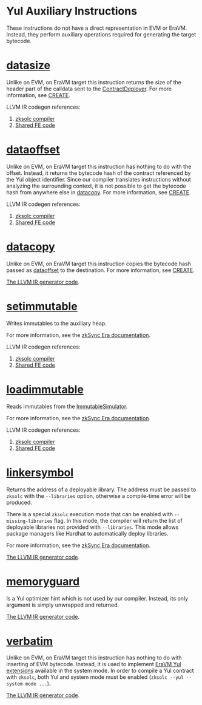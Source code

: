 # Yul Auxiliary Instructions

These instructions do not have a direct representation in EVM or EraVM. Instead, they perform auxiliary operations required for generating
the target bytecode.



# [datasize](https://docs.soliditylang.org/en/latest/yul.html#datasize-dataoffset-datacopy)

Unlike on EVM, on EraVM target this instruction returns the size of the header part of the calldata sent to the [ContractDeployer](https://github.com/code-423n4/2023-10-zksync/blob/main/docs/VM%20Section/How%20compiler%20works/system_contracts.md#contract-deployer).
For more information, see [CREATE](https://github.com/code-423n4/2023-10-zksync/blob/main/docs/VM%20Section/How%20compiler%20works/instructions/evm/create.md).

LLVM IR codegen references:

1. [zksolc compiler](https://github.com/matter-labs/era-compiler-solidity/blob/main/src/yul/parser/statement/expression/function_call/mod.rs#L928)
2. [Shared FE code](https://github.com/matter-labs/era-compiler-llvm-context/blob/main/src/eravm/evm/create.rs#L149)



# [dataoffset](https://docs.soliditylang.org/en/latest/yul.html#datasize-dataoffset-datacopy)

Unlike on EVM, on EraVM target this instruction has nothing to do with the offset. Instead, it returns the bytecode hash of the contract referenced
by the Yul object identifier.
Since our compiler translates instructions without analyzing the surrounding context, it is not possible to get the bytecode hash from
anywhere else in [datacopy](#datacopy).
For more information, see [CREATE](https://github.com/code-423n4/2023-10-zksync/blob/main/docs/VM%20Section/How%20compiler%20works/instructions/evm/create.md).

LLVM IR codegen references:

1. [zksolc compiler](https://github.com/matter-labs/era-compiler-solidity/blob/main/src/yul/parser/statement/expression/function_call/mod.rs#L918)
2. [Shared FE code](https://github.com/matter-labs/era-compiler-llvm-context/blob/main/src/eravm/evm/create.rs#L97)



# [datacopy](https://docs.soliditylang.org/en/latest/yul.html#datasize-dataoffset-datacopy)

Unlike on EVM, on EraVM target this instruction copies the bytecode hash passed as [dataoffset](#dataoffset) to the destination.
For more information, see [CREATE](https://github.com/code-423n4/2023-10-zksync/blob/main/docs/VM%20Section/How%20compiler%20works/instructions/evm/create.md).

[The LLVM IR generator code](https://github.com/matter-labs/era-compiler-solidity/blob/main/src/yul/parser/statement/expression/function_call/mod.rs#L938).



# [setimmutable](https://docs.soliditylang.org/en/latest/yul.html#setimmutable-loadimmutable)

Writes immutables to the auxiliary heap.

For more information, see the [zkSync Era documentation](https://era.zksync.io/docs/reference/architecture/differences-with-ethereum.html#setimmutable-loadimmutable).

LLVM IR codegen references:

1. [zksolc compiler](https://github.com/matter-labs/era-compiler-solidity/blob/main/src/yul/parser/statement/expression/function_call/mod.rs#L562)
2. [Shared FE code](https://github.com/matter-labs/era-compiler-llvm-context/blob/main/src/eravm/evm/immutable.rs#L79)



# [loadimmutable](https://docs.soliditylang.org/en/latest/yul.html#setimmutable-loadimmutable)

Reads immutables from the [ImmutableSimulator](https://github.com/code-423n4/2023-10-zksync/blob/main/docs/VM%20Section/How%20compiler%20works/system_contracts.md#simulator-of-immutables).

For more information, see the [zkSync Era documentation](https://era.zksync.io/docs/reference/architecture/differences-with-ethereum.html#setimmutable-loadimmutable).

LLVM IR codegen references:

1. [zksolc compiler](https://github.com/matter-labs/era-compiler-solidity/blob/main/src/yul/parser/statement/expression/function_call/mod.rs#L540)
2. [Shared FE code](https://github.com/matter-labs/era-compiler-llvm-context/blob/main/src/eravm/evm/immutable.rs#L17)



# [linkersymbol](https://docs.soliditylang.org/en/latest/yul.html#linkersymbol)

Returns the address of a deployable library. The address must be passed to `zksolc` with the `--libraries` option, otherwise
a compile-time error will be produced.

There is a special `zksolc` execution mode that can be enabled with `--missing-libraries` flag. In this mode, the compiler will return the list
of deployable libraries not provided with `--libraries`. This mode allows package managers like Hardhat to automatically deploy libraries.

For more information, see the [zkSync Era documentation](https://era.zksync.io/docs/reference/architecture/differences-with-ethereum.html#libraries).

[The LLVM IR generator code](https://github.com/matter-labs/era-compiler-solidity/blob/main/src/yul/parser/statement/expression/function_call/mod.rs#L956).



# [memoryguard](https://docs.soliditylang.org/en/latest/yul.html#memoryguard)

Is a Yul optimizer hint which is not used by our compiler. Instead, its only argument is simply unwrapped and returned.

[The LLVM IR generator code](https://github.com/matter-labs/era-compiler-solidity/blob/main/src/yul/parser/statement/expression/function_call/mod.rs#L968).



# [verbatim](https://docs.soliditylang.org/en/latest/yul.html#verbatim)

Unlike on EVM, on EraVM target this instruction has nothing to do with inserting of EVM bytecode.
Instead, it is used to implement [EraVM Yul extensions](https://github.com/code-423n4/2023-10-zksync/blob/main/docs/VM%20Section/How%20compiler%20works/instructions/extensions/verbatim.md) available in the system mode. In order to compile a Yul contract
with `zksolc`, both Yul and system mode must be enabled (`zksolc --yul --system-mode ...`).

[The LLVM IR generator code](https://github.com/matter-labs/era-compiler-solidity/blob/main/src/yul/parser/statement/expression/function_call/verbatim.rs).
